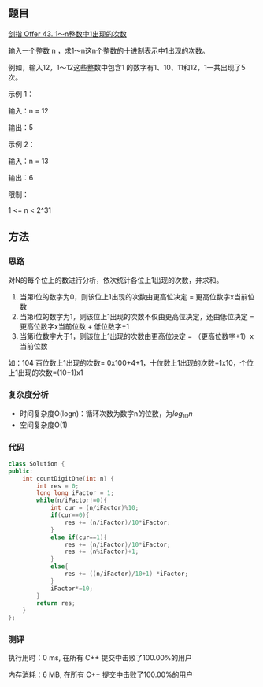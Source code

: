 ## 题目

[剑指 Offer 43. 1～n整数中1出现的次数](https://leetcode-cn.com/problems/1nzheng-shu-zhong-1chu-xian-de-ci-shu-lcof/)

输入一个整数 n ，求1～n这n个整数的十进制表示中1出现的次数。

例如，输入12，1～12这些整数中包含1 的数字有1、10、11和12，1一共出现了5次。

 

示例 1：

输入：n = 12

输出：5

示例 2：

输入：n = 13

输出：6


限制：

1 <= n < 2^31



## 方法

### 思路

对N的每个位上的数进行分析，依次统计各位上1出现的次数，并求和。

1. 当第i位的数字为0，则该位上1出现的次数由更高位决定  = 更高位数字x当前位数
2. 当第i位的数字为1，则该位上1出现的次数不仅由更高位决定，还由低位决定 = 更高位数字x当前位数 + 低位数字+1
3. 当第i位数字大于1，则该位上1出现的次数由更高位决定 = （更高位数字+1）x当前位数

如：104 百位数上1出现的次数= 0x100+4+1，十位数上1出现的次数=1x10，个位上1出现的次数=(10+1)x1

### 复杂度分析

- 时间复杂度O(logn)：循环次数为数字n的位数，为$log_10 n$
- 空间复杂度O(1)

### 代码

```cpp
class Solution {
public:
    int countDigitOne(int n) {
        int res = 0;
        long long iFactor = 1;
        while(n/iFactor!=0){
            int cur = (n/iFactor)%10;
            if(cur==0){
                res += (n/iFactor)/10*iFactor;
            }
            else if(cur==1){
                res += (n/iFactor)/10*iFactor;
                res += (n%iFactor)+1;
            }
            else{
                res += ((n/iFactor)/10+1) *iFactor;
            }
            iFactor*=10;
        }
        return res;
    }
};
```



### 测评

执行用时：0 ms, 在所有 C++ 提交中击败了100.00%的用户

内存消耗：6 MB, 在所有 C++ 提交中击败了100.00%的用户

